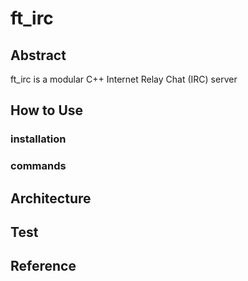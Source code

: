 # ft_irc

## Abstract
ft_irc is a modular C++ Internet Relay Chat (IRC) server

## How to Use
### installation
### commands

## Architecture

## Test

## Reference
